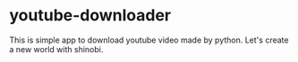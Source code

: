 # youtube-downloader
This is simple app to download youtube video made by python. Let's create a new world with shinobi.
